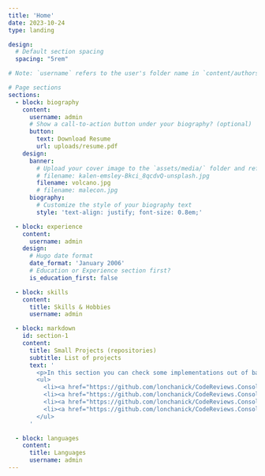 ```yaml
---
title: 'Home'
date: 2023-10-24
type: landing

design:
  # Default section spacing
  spacing: "5rem"

# Note: `username` refers to the user's folder name in `content/authors/`

# Page sections
sections:
  - block: biography
    content:
      username: admin
      # Show a call-to-action button under your biography? (optional)
      button:
        text: Download Resume
        url: uploads/resume.pdf
    design:
      banner:
        # Upload your cover image to the `assets/media/` folder and reference it here
        # filename: kalen-emsley-Bkci_8qcdvQ-unsplash.jpg
        filename: volcano.jpg
        # filename: malecon.jpg
      biography:
        # Customize the style of your biography text
        style: 'text-align: justify; font-size: 0.8em;'

  - block: experience
    content:
      username: admin
    design:
      # Hugo date format
      date_format: 'January 2006'
      # Education or Experience section first?
      is_education_first: false

  - block: skills
    content:
      title: Skills & Hobbies
      username: admin

  - block: markdown
    id: section-1
    content:
      title: Small Projects (repositories)
      subtitle: List of projects
      text: '
        <p>In this section you can check some implementations out of basic libraries like Entity Framework, ADO.NET and Dapper. Furthermore, you can check uses cases of MVC/API implementations, Unit testing, API consuming, Scraping, E-mail sender consuming among others basic library consuming.</p>
        <ul>
          <li><a href="https://github.com/lonchanick/CodeReviews.Console.CodingTracker">Coding Tracker</a></li>
          <li><a href="https://github.com/lonchanick/CodeReviews.Console.Drinks/tree/main/LONCHANICK.DrinksApp">Console Drinks</a></li>
          <li><a href="https://github.com/lonchanick/CodeReviews.Console.SportsResults/tree/main/Lonchanick.SportNotifier">Sports Data Scraper Service</a></li>
          <li><a href="https://github.com/lonchanick/CodeReviews.Console.ExcelReader/tree/main/ExcelReader.Lonchanick">Excel to Database Application</a></li>
        </ul>
      '

  - block: languages
    content:
      title: Languages
      username: admin
---
```

